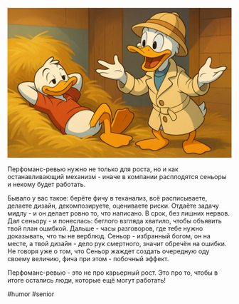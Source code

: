 ![alt text](Перфоманс-ревью-против.png)

Перфоманс-ревью нужно не только для роста, но и как останавливающий механизм - иначе в компании расплодятся сеньоры и некому будет работать.

Бывало у вас такое: берёте фичу в теханализ, всё расписываете, делаете дизайн, декомпозируете, оцениваете риски. Отдаёте задачу мидлу - и он делает ровно то, что написано. В срок, без лишних нервов. Дал сеньору - и понеслась: беглого взгляда хватило, чтобы объявить твой план ошибкой. Дальше - часы разговоров, где тебе нужно доказывать, что ты не верблюд. Сеньор - избранный богом, он на месте, а твой дизайн - дело рук смертного, значит обречён на ошибки. Не говоря уже о том, что Сеньор жаждет создать очередную оду своему величию, фича при этом - побочный эффект.

Перфоманс-ревью - это не про карьерный рост. Это про то, чтобы в итоге остались люди, которые ещё могут работать!

#humor #senior